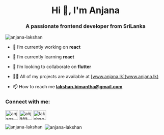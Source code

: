 <h1 align="center">Hi 👋, I'm Anjana</h1>
<h3 align="center">A passionate frontend developer from SriLanka</h3>

<p align="left"> <img src="https://komarev.com/ghpvc/?username=anjana-lakshan&label=Profile%20views&color=0e75b6&style=flat" alt="anjana-lakshan" /> </p>

- 🔭 I’m currently working on **react**

- 🌱 I’m currently learning **react**

- 👯 I’m looking to collaborate on **flutter**

- 👨‍💻 All of my projects are available at [www.anjana.lk](www.anjana.lk)

- 📫 How to reach me **lakshan.bimantha@gmail.com**

<h3 align="left">Connect with me:</h3>
<p align="left">
<a href="https://stackoverflow.com/users/anjana lakshan" target="blank"><img align="center" src="https://cdn.jsdelivr.net/npm/simple-icons@3.0.1/icons/stackoverflow.svg" alt="anjana lakshan" height="30" width="40" /></a>
<a href="https://fb.com/añjäñä läkśhäñ" target="blank"><img align="center" src="https://cdn.jsdelivr.net/npm/simple-icons@3.0.1/icons/facebook.svg" alt="añjäñä läkśhäñ" height="30" width="40" /></a>
<a href="https://instagram.com/lakshan_dimantha" target="blank"><img align="center" src="https://cdn.jsdelivr.net/npm/simple-icons@3.0.1/icons/instagram.svg" alt="lakshan_dimantha" height="30" width="40" /></a>
</p>


<p><img align="left" src="https://github-readme-stats.vercel.app/api/top-langs?username=anjana-lakshan&show_icons=true&locale=en&layout=compact" alt="anjana-lakshan" /></p>

<p>&nbsp;<img align="center" src="https://github-readme-stats.vercel.app/api?username=anjana-lakshan&show_icons=true&locale=en" alt="anjana-lakshan" /></p>


